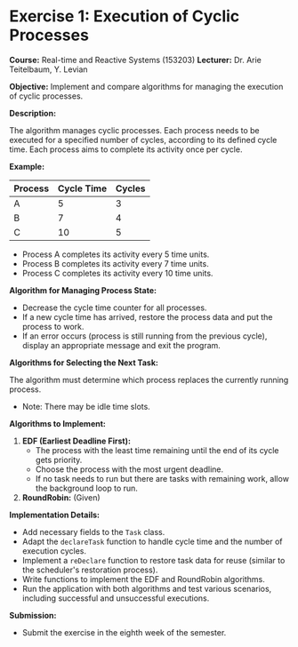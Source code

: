 # Exercise 1: Execution of Cyclic Processes

**Course:** Real-time and Reactive Systems (153203)
**Lecturer:** Dr. Arie Teitelbaum, Y. Levian

**Objective:** Implement and compare algorithms for managing the execution of cyclic processes.

**Description:**

The algorithm manages cyclic processes. Each process needs to be executed for a specified number of cycles, according to its defined cycle time.  Each process aims to complete its activity once per cycle.

**Example:**

| Process | Cycle Time | Cycles |
|---|---|---|
| A | 5 | 3 |
| B | 7 | 4 |
| C | 10 | 5 |

* Process A completes its activity every 5 time units.
* Process B completes its activity every 7 time units.
* Process C completes its activity every 10 time units.

**Algorithm for Managing Process State:**

* Decrease the cycle time counter for all processes.
* If a new cycle time has arrived, restore the process data and put the process to work. 
* If an error occurs (process is still running from the previous cycle), display an appropriate message and exit the program.

**Algorithms for Selecting the Next Task:**

The algorithm must determine which process replaces the currently running process. 

* Note: There may be idle time slots.

**Algorithms to Implement:**

1.  **EDF (Earliest Deadline First):**
    * The process with the least time remaining until the end of its cycle gets priority.
    * Choose the process with the most urgent deadline.
    * If no task needs to run but there are tasks with remaining work, allow the background loop to run.
2.  **RoundRobin:** (Given)

**Implementation Details:**

* Add necessary fields to the `Task` class.
* Adapt the `declareTask` function to handle cycle time and the number of execution cycles.
* Implement a `reDeclare` function to restore task data for reuse (similar to the scheduler's restoration process).
* Write functions to implement the EDF and RoundRobin algorithms.
* Run the application with both algorithms and test various scenarios, including successful and unsuccessful executions.

**Submission:**

* Submit the exercise in the eighth week of the semester. 
